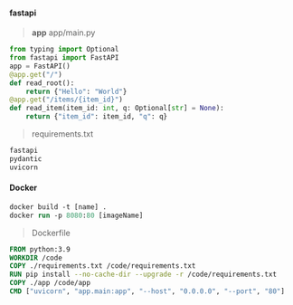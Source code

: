 #### fastapi
>**app**
> app/main.py
```py
from typing import Optional
from fastapi import FastAPI
app = FastAPI()
@app.get("/")
def read_root():
    return {"Hello": "World"}
@app.get("/items/{item_id}")
def read_item(item_id: int, q: Optional[str] = None):
    return {"item_id": item_id, "q": q}
```
> requirements.txt
```txt
fastapi
pydantic
uvicorn
```

#### Docker
```ps
docker build -t [name] .
docker run -p 8080:80 [imageName]
```
> Dockerfile
```Dockerfile
FROM python:3.9
WORKDIR /code
COPY ./requirements.txt /code/requirements.txt
RUN pip install --no-cache-dir --upgrade -r /code/requirements.txt
COPY ./app /code/app
CMD ["uvicorn", "app.main:app", "--host", "0.0.0.0", "--port", "80"]
```
